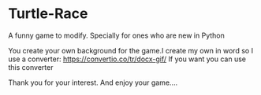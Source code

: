 # Turtle-Race

A funny game to modify. Specially for ones who are new in Python

You create your own background for the game.I create my own in word so I use a converter:
https://convertio.co/tr/docx-gif/    If you want you can use this converter

Thank you for your interest.
And enjoy your game....
